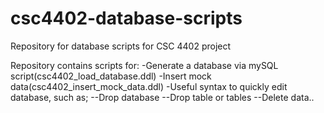 # csc4402-database-scripts
Repository for database scripts for CSC 4402 project

Repository contains scripts for:
  -Generate a database via mySQL script(csc4402_load_database.ddl)
  -Insert mock data(csc4402_insert_mock_data.ddl)
  -Useful syntax to quickly edit database, such as;
  --Drop database
  --Drop table or tables
  --Delete data..
